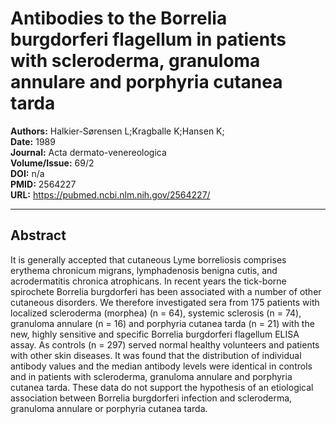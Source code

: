 # Antibodies to the Borrelia burgdorferi flagellum in patients with scleroderma, granuloma annulare and porphyria cutanea tarda

**Authors:** Halkier-Sørensen L;Kragballe K;Hansen K;  
**Date:** 1989  
**Journal:** Acta dermato-venereologica  
**Volume/Issue:** 69/2  
**DOI:** n/a  
**PMID:** 2564227  
**URL:** https://pubmed.ncbi.nlm.nih.gov/2564227/

---

## Abstract

It is generally accepted that cutaneous Lyme borreliosis comprises erythema chronicum migrans, lymphadenosis benigna cutis, and acrodermatitis chronica atrophicans. In recent years the tick-borne spirochete Borrelia burgdorferi has been associated with a number of other cutaneous disorders. We therefore investigated sera from 175 patients with localized scleroderma (morphea) (n = 64), systemic sclerosis (n = 74), granuloma annulare (n = 16) and porphyria cutanea tarda (n = 21) with the new, highly sensitive and specific Borrelia burgdorferi flagellum ELISA assay. As controls (n = 297) served normal healthy volunteers and patients with other skin diseases. It was found that the distribution of individual antibody values and the median antibody levels were identical in controls and in patients with scleroderma, granuloma annulare and porphyria cutanea tarda. These data do not support the hypothesis of an etiological association between Borrelia burgdorferi infection and scleroderma, granuloma annulare or porphyria cutanea tarda.
